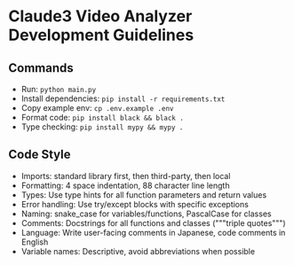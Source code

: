 # Claude3 Video Analyzer Development Guidelines

## Commands
- Run: `python main.py`
- Install dependencies: `pip install -r requirements.txt`
- Copy example env: `cp .env.example .env`
- Format code: `pip install black && black .`
- Type checking: `pip install mypy && mypy .`

## Code Style
- Imports: standard library first, then third-party, then local
- Formatting: 4 space indentation, 88 character line length
- Types: Use type hints for all function parameters and return values
- Error handling: Use try/except blocks with specific exceptions
- Naming: snake_case for variables/functions, PascalCase for classes
- Comments: Docstrings for all functions and classes ("""triple quotes""")
- Language: Write user-facing comments in Japanese, code comments in English
- Variable names: Descriptive, avoid abbreviations when possible